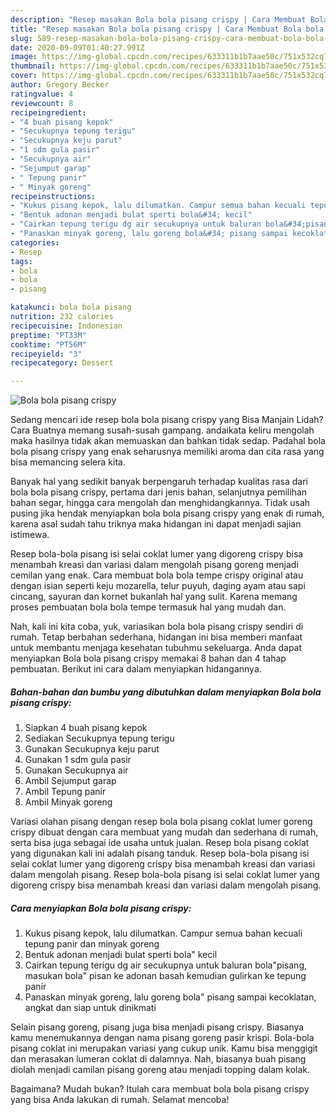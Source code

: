 ```yaml
---
description: "Resep masakan Bola bola pisang crispy | Cara Membuat Bola bola pisang crispy Yang Sedap"
title: "Resep masakan Bola bola pisang crispy | Cara Membuat Bola bola pisang crispy Yang Sedap"
slug: 589-resep-masakan-bola-bola-pisang-crispy-cara-membuat-bola-bola-pisang-crispy-yang-sedap
date: 2020-09-09T01:40:27.991Z
image: https://img-global.cpcdn.com/recipes/633311b1b7aae50c/751x532cq70/bola-bola-pisang-crispy-foto-resep-utama.jpg
thumbnail: https://img-global.cpcdn.com/recipes/633311b1b7aae50c/751x532cq70/bola-bola-pisang-crispy-foto-resep-utama.jpg
cover: https://img-global.cpcdn.com/recipes/633311b1b7aae50c/751x532cq70/bola-bola-pisang-crispy-foto-resep-utama.jpg
author: Gregory Becker
ratingvalue: 4
reviewcount: 8
recipeingredient:
- "4 buah pisang kepok"
- "Secukupnya tepung terigu"
- "Secukupnya keju parut"
- "1 sdm gula pasir"
- "Secukupnya air"
- "Sejumput garap"
- " Tepung panir"
- " Minyak goreng"
recipeinstructions:
- "Kukus pisang kepok, lalu dilumatkan. Campur semua bahan kecuali tepung panir dan minyak goreng"
- "Bentuk adonan menjadi bulat sperti bola&#34; kecil"
- "Cairkan tepung terigu dg air secukupnya untuk baluran bola&#34;pisang, masukan bola&#34; pisan ke adonan basah kemudian gulirkan ke tepung panir"
- "Panaskan minyak goreng, lalu goreng bola&#34; pisang sampai kecoklatan, angkat dan siap untuk dinikmati"
categories:
- Resep
tags:
- bola
- bola
- pisang

katakunci: bola bola pisang 
nutrition: 232 calories
recipecuisine: Indonesian
preptime: "PT33M"
cooktime: "PT56M"
recipeyield: "3"
recipecategory: Dessert

---
```



![Bola bola pisang crispy](https://img-global.cpcdn.com/recipes/633311b1b7aae50c/751x532cq70/bola-bola-pisang-crispy-foto-resep-utama.jpg)

Sedang mencari ide resep bola bola pisang crispy yang Bisa Manjain Lidah? Cara Buatnya memang susah-susah gampang. andaikata keliru mengolah maka hasilnya tidak akan memuaskan dan bahkan tidak sedap. Padahal bola bola pisang crispy yang enak seharusnya memiliki aroma dan cita rasa yang bisa memancing selera kita.

Banyak hal yang sedikit banyak berpengaruh terhadap kualitas rasa dari bola bola pisang crispy, pertama dari jenis bahan, selanjutnya pemilihan bahan segar, hingga cara mengolah dan menghidangkannya. Tidak usah pusing jika hendak menyiapkan bola bola pisang crispy yang enak di rumah, karena asal sudah tahu triknya maka hidangan ini dapat menjadi sajian istimewa.

Resep bola-bola pisang isi selai coklat lumer yang digoreng crispy bisa menambah kreasi dan variasi dalam mengolah pisang goreng menjadi cemilan yang enak. Cara membuat bola bola tempe crispy original atau dengan isian seperti keju mozarella, telur puyuh, daging ayam atau sapi cincang, sayuran dan kornet bukanlah hal yang sulit. Karena memang proses pembuatan bola bola tempe termasuk hal yang mudah dan.


Nah, kali ini kita coba, yuk, variasikan bola bola pisang crispy sendiri di rumah. Tetap berbahan sederhana, hidangan ini bisa memberi manfaat untuk membantu menjaga kesehatan tubuhmu sekeluarga. Anda dapat menyiapkan Bola bola pisang crispy memakai 8 bahan dan 4 tahap pembuatan. Berikut ini cara dalam menyiapkan hidangannya.

<!--inarticleads1-->

##### Bahan-bahan dan bumbu yang dibutuhkan dalam menyiapkan Bola bola pisang crispy:

1. Siapkan 4 buah pisang kepok
1. Sediakan Secukupnya tepung terigu
1. Gunakan Secukupnya keju parut
1. Gunakan 1 sdm gula pasir
1. Gunakan Secukupnya air
1. Ambil Sejumput garap
1. Ambil  Tepung panir
1. Ambil  Minyak goreng


Variasi olahan pisang dengan resep bola bola pisang coklat lumer goreng crispy dibuat dengan cara membuat yang mudah dan sederhana di rumah, serta bisa juga sebagai ide usaha untuk jualan. Resep bola pisang coklat yang digunakan kali ini adalah pisang tanduk. Resep bola-bola pisang isi selai coklat lumer yang digoreng crispy bisa menambah kreasi dan variasi dalam mengolah pisang. Resep bola-bola pisang isi selai coklat lumer yang digoreng crispy bisa menambah kreasi dan variasi dalam mengolah pisang. 

<!--inarticleads2-->

##### Cara menyiapkan Bola bola pisang crispy:

1. Kukus pisang kepok, lalu dilumatkan. Campur semua bahan kecuali tepung panir dan minyak goreng
1. Bentuk adonan menjadi bulat sperti bola&#34; kecil
1. Cairkan tepung terigu dg air secukupnya untuk baluran bola&#34;pisang, masukan bola&#34; pisan ke adonan basah kemudian gulirkan ke tepung panir
1. Panaskan minyak goreng, lalu goreng bola&#34; pisang sampai kecoklatan, angkat dan siap untuk dinikmati


Selain pisang goreng, pisang juga bisa menjadi pisang crispy. Biasanya kamu menemukannya dengan nama pisang goreng pasir krispi. Bola-bola pisang coklat ini merupakan variasi yang cukup unik. Kamu bisa menggigit dan merasakan lumeran coklat di dalamnya. Nah, biasanya buah pisang diolah menjadi camilan pisang goreng atau menjadi topping dalam kolak. 

Bagaimana? Mudah bukan? Itulah cara membuat bola bola pisang crispy yang bisa Anda lakukan di rumah. Selamat mencoba!
